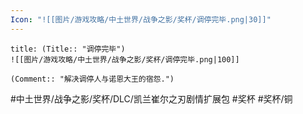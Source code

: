 ```yaml
---
Icon: "![[图片/游戏攻略/中土世界/战争之影/奖杯/调停完毕.png|30]]"
---
```

```ad-common-bronze-trophy
title: (Title:: "调停完毕")
![[图片/游戏攻略/中土世界/战争之影/奖杯/调停完毕.png|100]]

(Comment:: "解决调停人与诺恩大王的宿怨.")
```

#中土世界/战争之影/奖杯/DLC/凯兰崔尔之刃剧情扩展包 #奖杯 #奖杯/铜
